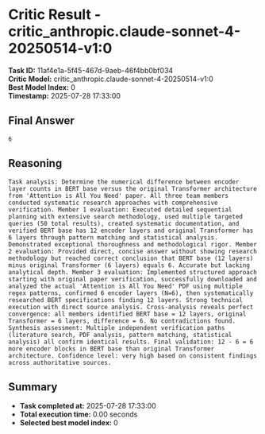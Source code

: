 # Critic Result - critic_anthropic.claude-sonnet-4-20250514-v1:0

**Task ID:** 11af4e1a-5f45-467d-9aeb-46f4bb0bf034  
**Critic Model:** critic_anthropic.claude-sonnet-4-20250514-v1:0  
**Best Model Index:** 0  
**Timestamp:** 2025-07-28 17:33:00

## Final Answer
```
6
```

## Reasoning
```
Task analysis: Determine the numerical difference between encoder layer counts in BERT base versus the original Transformer architecture from 'Attention is All You Need' paper. All three team members conducted systematic research approaches with comprehensive verification. Member 1 evaluation: Executed detailed sequential planning with extensive search methodology, used multiple targeted queries (50 total results), created systematic documentation, and verified BERT base has 12 encoder layers and original Transformer has 6 layers through pattern matching and statistical analysis. Demonstrated exceptional thoroughness and methodological rigor. Member 2 evaluation: Provided direct, concise answer without showing research methodology but reached correct conclusion that BERT base (12 layers) minus original Transformer (6 layers) equals 6. Accurate but lacking analytical depth. Member 3 evaluation: Implemented structured approach starting with original paper verification, successfully downloaded and analyzed the actual 'Attention is All You Need' PDF using multiple regex patterns, confirmed 6 encoder layers (N=6), then systematically researched BERT specifications finding 12 layers. Strong technical execution with direct source analysis. Cross-analysis reveals perfect convergence: all members identified BERT base = 12 layers, original Transformer = 6 layers, difference = 6. No contradictions found. Synthesis assessment: Multiple independent verification paths (literature search, PDF analysis, pattern matching, statistical analysis) all confirm identical results. Final validation: 12 - 6 = 6 more encoder blocks in BERT base than original Transformer architecture. Confidence level: very high based on consistent findings across authoritative sources.
```

## Summary
- **Task completed at:** 2025-07-28 17:33:00
- **Total execution time:** 0.00 seconds
- **Selected best model index:** 0
